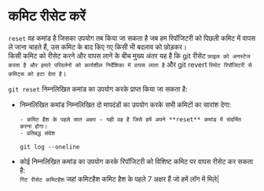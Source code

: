 # कमिट रीसेट करें

`reset` वह कमांड है जिसका उपयोग तब किया जा सकता है जब हम रिपॉजिटरी को पिछली कमिट में वापस ले जाना चाहते हैं, उस कमिट के बाद किए गए किसी भी बदलाव को छोड़कर।<br/>
किसी कमिट को रीसेट करने और वापस लाने के बीच मुख्य अंतर यह है कि git रीसेट `फ़ाइल को अनस्टेज करता है और हमारे परिवर्तनों को कार्यशील निर्देशिका में वापस लाता है` और git revert `रिमोट रिपॉजिटरी से कमिट्स को हटा देता है`। <br/>

`git reset` निम्नलिखित कमांड का उपयोग करके प्राप्त किया जा सकता है:

- निम्नलिखित कमांड निम्नलिखित दो मापदंडों का उपयोग करके सभी कमिटों का सारांश देगा:

      - कमिट हैश के पहले सात अक्षर - यही वह है जिसे हमें अपने **reset** कमांड में संदर्भित करना होगा।
      - प्रतिबद्ध संदेश

  ```
  git log --oneline
  ```

- कोई निम्नलिखित कमांड का उपयोग करके रिपॉजिटरी को विशिष्ट कमिट पर वापस रीसेट कर सकता है: <br />
  `गिट रीसेट कमिटहैश`
  जहां कमिटहैश कमिट हैश के पहले 7 अक्षर हैं जो हमें लॉग में मिले|
